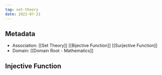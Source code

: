 ```yaml
---
tag: set-theory
date: 2022-07-21
---
```


## Metadata
- Association: [[Set Theory]] [[Bijective Function]] [[Surjective Function]]
- Domain: [[Domain Root - Mathematics]]

## Injective Function